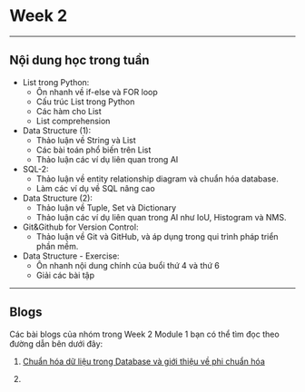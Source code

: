 # Week 2

---

## Nội dung học trong tuần

- List trong Python:
  - Ôn nhanh về if-else và FOR loop
  - Cấu trúc List trong Python
  - Các hàm cho List
  - List comprehension
- Data Structure (1):
  - Thảo luận về String và List
  - Các bài toán phổ biến trên List
  - Thảo luận các ví dụ liên quan trong AI
- SQL-2:
  - Thảo luận về entity relationship diagram và chuẩn hóa database.
  - Làm các ví dụ về SQL nâng cao
- Data Structure (2):
  - Thảo luận về Tuple, Set và Dictionary
  - Thảo luận các ví dụ liên quan trong AI như IoU, Histogram và NMS.
- Git&Github for Version Control:
  - Thảo luận về Git và GitHub, và áp dụng trong qui trình pháp triển phần mềm.
- Data Structure - Exercise: 
  - Ôn nhanh nội dung chính của buổi thứ 4 và thứ 6
  - Giải các bài tập

---

## Blogs
Các bài blogs của nhóm trong Week 2 Module 1 bạn có thể tìm đọc theo đường dẫn bên dưới đây:
1. [Chuẩn hóa dữ liệu trong Database và giới thiệu về phi chuẩn hóa](normalize-database.md)

1. 
